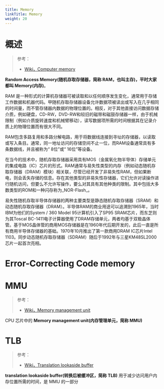```yaml
---
title: Memory
linkTitle: Memory
weight: 20
---
```


# 概述

> 参考：
> 
> - [Wiki，Computer memory](https://en.wikipedia.org/wiki/Computer_memory)

**Random Access Memory(随机存取存储器，简称 RAM，也叫主存)，平时大家都叫 Memory(内存)**。

RAM 是一种形式的计算机存储器可被读取和以任何顺序发生变化，通常用于存储工作数据和机器代码。甲随机存取存储器设备允许数据项被读出或写入在几乎相同的时间量，而不管存储器内数据的物理位置的。相反，对于其他直接访问数据存储介质，例如硬盘，CD-RW，DVD-RW和较旧的磁带和磁鼓存储器一样，由于机械限制（例如介质旋转速度和机械臂移动），读写数据项所需的时间根据其在记录介质上的物理位置而有很大不同。

RAM包含多路复用和多路分解电路，用于将数据线连接到寻址的存储器，以读取或写入条目。通常，同一地址访问的存储空间不止一位，而RAM设备通常具有多条数据线，并且被称为“ 8位”或“ 16位”等设备。

在当今的技术中，随机存取存储器采用具有MOS（金属氧化物半导体）存储单元的集成电路（IC）芯片的形式。RAM通常与易失性类型的内存（例如动态随机存取存储器（DRAM）模块）相关联，尽管已经开发了非易失性RAM，但如果断电，则会丢失存储的信息。存在其他类型的非易失性存储器，它们允许对读操作进行随机访问，但要么不允许写操作，要么对其具有其他种类的限制。其中包括大多数类型的ROM和一种闪存称为\_NOR-Flash\_。

易失性随机存取半导体存储器的两种主要类型是静态随机存取存储器（SRAM）和动态随机存取存储器（DRAM）。半导体RAM的商业用途可以追溯到1965年，当时IBM为他们的System / 360 Model 95计算机引入了SP95 SRAM芯片，而东芝则为其Toscal BC-1411电子计算器使用了DRAM存储单元，两者均基于双极晶体管。基于MOS晶体管的商用MOS存储器是在1960年代后期开发的，此后一直是所有商用半导体存储器的基础。1970年10月推出了第一款商用DRAM IC芯片Intel 1103。同步动态随机存取存储器（SDRAM）随后于1992年与三星KM48SL2000芯片一起首次亮相。

# Error-Correcting Code memory


# MMU

> 参考：
>
> - [Wiki，Memory management unit](https://en.wikipedia.org/wiki/Memory_management_unit)

CPU 芯片中的 **Memory management unit(内存管理单元，简称 MMU)**

# TLB

> 参考：
>
> - [Wiki，Translation lookaside buffer](https://en.wikipedia.org/wiki/Translation_lookaside_buffer)

**translation lookaside buffer(转换后被缓冲区，简称 TLB)** 用于减少访问用户内存位置所需的时间，是 MMU 的一部分